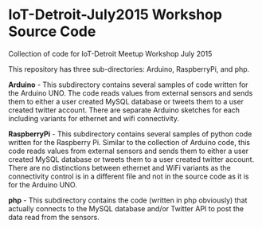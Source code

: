 # IoT-Detroit-July2015 Workshop Source Code
Collection of code for IoT-Detroit Meetup Workshop July 2015

This repository has three sub-directories: Arduino, RaspberryPi, and php.

**Arduino** - This subdirectory contains several samples of code written for the Arduino UNO. The code reads values from external sensors and sends them to either a user created MySQL database or tweets them to a user created twitter account. There are separate Arduino sketches for each including variants for ethernet and wifi connectivity.

**RaspberryPi** - This subdirectory contains several samples of python code written for the Raspberry Pi. Similar to the collection of Arduino code, this code reads values from external sensors and sends them to either a user created MySQL database or tweets them to a user created twitter account. There are no distinctions between ethernet and WiFi variants as the connectivity control is in a different file and not in the source code as it is for the Arduino UNO.

**php** - This subdirectory contains the code (written in php obviously) that actually connects to the MySQL database and/or Twitter API to post the data read from the sensors.
